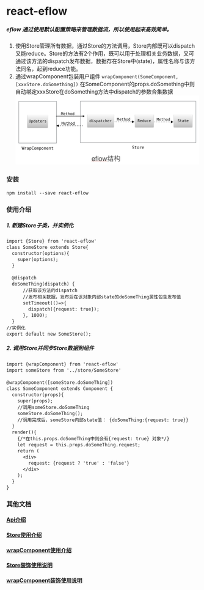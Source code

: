 # react-eflow
##### eflow 通过使用默认配置策略来管理数据流，所以使用起来高效简单。

1. 使用Store管理所有数据，通过Store的方法调用，Store内部既可以dispatch又能reduce。Store的方法有2个作用，既可以用于处理相关业务数据，又可通过该方法的dispatch发布数据，数据存在Store中(state)，属性名称与该方法同名，起到reduce功能。
2. 通过wrapComponent包装用户组件 `wrapComponent(SomeComponent, [xxxStore.doSomething])`
在SomeComponent的props.doSomething中则自动绑定xxxStore在doSomething方法中dispatch的参数合集数据
![](./assets/eflow.jpeg)

### 安装

```
npm install --save react-eflow 
```

### 使用介绍

##### 1. 新建Store子类，并实例化

```
import {Store} from 'react-eflow'
class SomeStore extends Store{
  constructor(options){
    super(options);
  }

  @dispatch
  doSomeThing(dispatch) {
      //获取该方法的dispatch
      //发布相关数据，发布后在该对象内部state的doSomeThing属性包含发布值
      setTimeout(()=>{
        dispatch({request: true});
      }, 1000);
  }
//实例化
export default new SomeStore();
```

##### 2. 调用Store并同步Store数据到组件

```
import {wrapComponent} from 'react-eflow'
import someStore from '../store/SomeStore'

@wrapComponent([someStore.doSomeThing])
class SomeComponent extends Component {
  constructor(props){
    super(props);
    //调用someStore.doSomeThing
    someStore.doSomeThing();
    //调用完成后，someStore内部state值： {doSomeThing:{request: true}}
  }
  render(){
    {/*在this.props.doSomeThing中则会有{request: true} 对象*/}
    let request = this.props.doSomeThing.request;
    return (
      <div>
        request: {request ? 'true' : 'false'}
      </div>
    );
  }
}
```
### 其他文档
#### [Api介绍](./docs/Api.md)
#### [Store使用介绍](./docs/Store.md)
#### [wrapComponent使用介绍](./docs/wrapComponent.md)
#### [Store装饰使用说明](./docs/StoreDecorator.md)
#### [wrapComponent装饰使用说明](./docs/wrapComponentDecorator.md)





